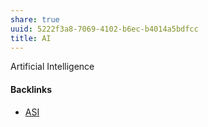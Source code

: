 ```yaml
---
share: true
uuid: 5222f3a8-7069-4102-b6ec-b4014a5bdfcc
title: AI
---
```

Artificial Intelligence

#### Backlinks

* [ASI](/cd0c5b32-d1d5-479a-b446-019a18646972)